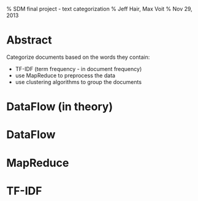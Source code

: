 % SDM final project - text categorization
% Jeff Hair, Max Voit
% Nov 29, 2013

# Abstract

Categorize documents based on the words they contain:
- TF-IDF (term frequency - in document frequency)
- use MapReduce to preprocess the data
- use clustering algorithms to group the documents

# DataFlow (in theory)


# DataFlow

# MapReduce


# TF-IDF


